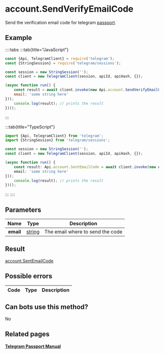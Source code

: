 # account.SendVerifyEmailCode

Send the verification email code for telegram [passport](https://core.telegram.org/passport).



## Example

::::tabs
:::tab{title="JavaScript"}
```js
const {Api, TelegramClient} = require('telegram');
const {StringSession} = require('telegram/sessions');

const session = new StringSession('');
const client = new TelegramClient(session, apiId, apiHash, {});

(async function run() {
    const result = await client.invoke(new Api.account.SendVerifyEmailCode({
    email: 'some string here'
}));
    console.log(result); // prints the result
})();
```
:::

:::tab{title="TypeScript"}
```ts
import {Api, TelegramClient} from 'telegram';
import {StringSession} from 'telegram/sessions';

const session = new StringSession('');
const client = new TelegramClient(session, apiId, apiHash, {});

(async function run() {
    const result: Api.account.SentEmailCode = await client.invoke(new Api.account.SendVerifyEmailCode({
    email: 'some string here'
}));
    console.log(result); // prints the result
})();
```
:::
::::



## Parameters

| Name | Type | Description |
| :--: | ---- | ----------- |
| **email** | [string](https://core.telegram.org/type/string) | The email where to send the code 


## Result

[account.SentEmailCode](https://core.telegram.org/type/account.SentEmailCode)



## Possible errors

| Code | Type | Description |
| :--: | ---- | ----------- |


## Can bots use this method?

No

## Related pages

#### [Telegram Passport Manual](https://core.telegram.org/passport)



